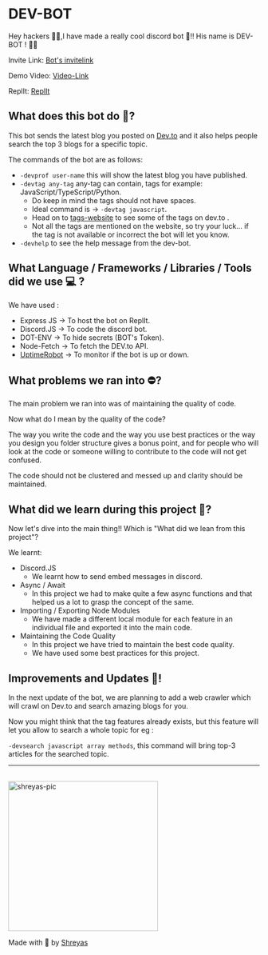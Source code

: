 # DEV-BOT

Hey hackers 👋🏻,I have made a really cool discord bot 🤖!! His name is DEV-BOT ! 🎉🎉

Invite Link: [Bot's invitelink](https://discord.com/oauth2/authorize?client_id=869533384140021781&permissions=149568&scope=bot)
<br />

Demo Video: [Video-Link](https://youtu.be/En3ZjCyBKqE)
<br />

ReplIt: [ReplIt](https://replit.com/@shreyazz/DEV-BOT#index.js)
## What does this bot do 🤖? 

This bot sends the latest blog you posted on [Dev.to](https://dev.to/) and it also helps people search the top 3 blogs for a specific topic.

The commands of the bot are as follows:

- `-devprof user-name` this will show the latest blog you have published.
- `-devtag any-tag` any-tag can contain, tags for example: JavaScript/TypeScript/Python.
  - Do keep in mind the tags should not have spaces.
  - Ideal command is -> `-devtag javascript`.
  - Head on to [tags-website](https://dev-tags-website.shreyazz.repl.co/) to see some of the tags on dev.to .
  - Not all the tags are mentioned on the website, so try your luck... if the tag is not available or incorrect the bot will let you know.
- `-devhelp` to see the help message from the dev-bot.

## What Language / Frameworks / Libraries / Tools did we use 💻 ?

We have used :

- Express JS -> To host the bot on ReplIt.
- Discord.JS -> To code the discord bot.
- DOT-ENV -> To hide secrets (BOT's Token).
- Node-Fetch -> To fetch the DEV.to  API.
- [UptimeRobot](https://uptimerobot.com/) -> To monitor if the bot is up or down.

## What problems we ran into ⛔?

The main problem we ran into was of maintaining the quality of code.

Now what do I mean by the quality of the code?

The way you write the code and the way you use best practices or the way you design you folder structure gives a bonus point, and for people who will look at the code or someone willing to contribute to the code will not get confused.

The code should not be clustered and messed up and clarity should be maintained.

## What did we learn during this project  🔮?

Now let's dive into the main thing!! Which is "What did we lean from this project"?

We learnt:

- Discord.JS
  - We learnt how to send embed messages in discord.
- Async / Await
  - In this project we had to make quite a few async functions and that helped us a lot to grasp the concept of the same.
- Importing / Exporting Node Modules
  - We have made a different local module for each feature in an individual file and exported it into the main code.
- Maintaining the Code Quality
  - In this project we have tried to maintain the best code quality.
  - We have used some best practices for this project. 

  

## Improvements and Updates 💎!

In the next update of the bot, we are planning to add a web crawler which will crawl on Dev.to and search amazing blogs for you.

Now you might think that the tag features already exists, but this feature will let you allow to search a whole topic for eg :

`-devsearch javascript array methods`, this command will bring top-3 articles for the searched topic.

------


<br />

<div> 
  <img src="https://i.ibb.co/C79SbFV/profile-pic3.png" alt="shreyas-pic" margin-left="100px" height="300px" width="300px" float="left" border-radius="100px">
 
</div>

Made with 💙 by [Shreyas](https://twitter.com/PahuneShreyas)
